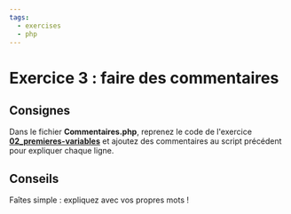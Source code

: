 ```yaml
---
tags:
  - exercises
  - php
---
```


# Exercice 3 : faire des commentaires

## Consignes

Dans le fichier **Commentaires.php**, reprenez le code de l'exercice **[02_premieres-variables](../02_premieres-variables/Variables.php)** et ajoutez des commentaires au script précédent pour expliquer chaque ligne.

## Conseils

Faîtes simple : expliquez avec vos propres mots !
